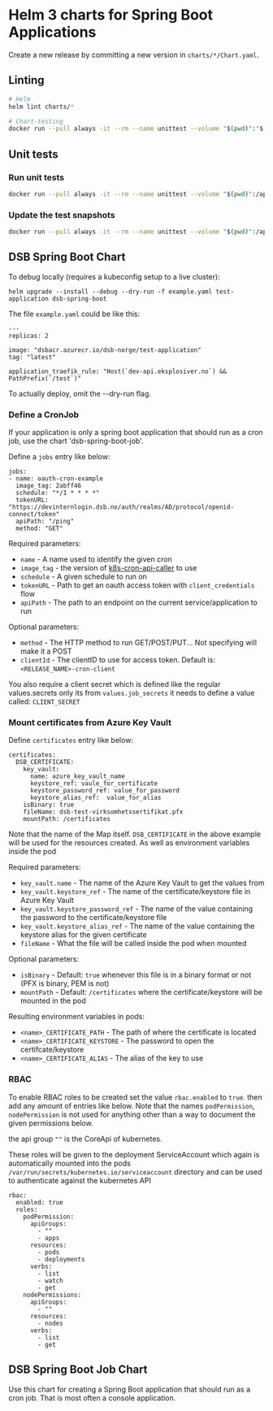 # Helm 3 charts for Spring Boot Applications

Create a new release by committing a new version in `charts/*/Chart.yaml`.

## Linting
```bash
# Helm
helm lint charts/*

# Chart-testing
docker run --pull always -it --rm --name unittest --volume "$(pwd)":"$(pwd)" --workdir "$(pwd)" quay.io/helmpack/chart-testing ct lint --all --validate-maintainers=false
```

## Unit tests

### Run unit tests
```bash
docker run --pull always -it --rm --name unittest --volume "$(pwd)":/apps quintush/helm-unittest --helm3 charts/*
```

### Update the test snapshots
```bash
docker run --pull always -it --rm --name unittest --volume "$(pwd)":/apps quintush/helm-unittest --helm3 --update-snapshot charts/*
```

## DSB Spring Boot Chart

To debug locally (requires a kubeconfig setup to a live cluster):

    helm upgrade --install --debug --dry-run -f example.yaml test-application dsb-spring-boot

The file `example.yaml` could be like this:

    ---
    replicas: 2

    image: "dsbacr.azurecr.io/dsb-norge/test-application"
    tag: "latest"

    application_traefik_rule: "Host(`dev-api.eksplosiver.no`) && PathPrefix(`/test`)"

To actually deploy, omit the --dry-run flag.

### Define a CronJob

If your application is only a spring boot application that should run as a cron job, use the chart 'dsb-spring-boot-job'.

Define a `jobs` entry like below:

    jobs:
    - name: oauth-cron-example
      image_tag: 2abff46
      schedule: "*/1 * * * *"
      tokenURL: "https://devinternlogin.dsb.no/auth/realms/AD/protocol/openid-connect/token"
      apiPath: "/ping"
      method: "GET"

Required parameters:
* `name` - A name used to identify the given cron
* `image_tag` - the version of [k8s-cron-api-caller](https://github.com/dsb-norge/k8s-cron-api-caller) to use
* `schedule` - A given schedule to run on
* `tokenURL` - Path to get an oauth access token with `client_credentials` flow
* `apiPath` - The path to an endpoint on the current service/application to run

Optional parameters:
* `method` - The HTTP method to run GET/POST/PUT... Not specifying will make it a POST
* `clientId` - The clientID to use for access token. Default is: `<RELEASE_NAME>-cron-client`


You also require a client secret which is defined like the regular values.secrets only its from `values.job_secrets`
it needs to define a value called: `CLIENT_SECRET`

### Mount certificates from Azure Key Vault

Define `certificates` entry like below:

    certificates:
      DSB_CERTIFICATE:
        key_vault:
          name: azure_key_vault_name
          keystore_ref: vaule_for_certificate
          keystore_password_ref: value_for_password
          keystore_alias_ref:  value_for_alias
        isBinary: true
        fileName: dsb-test-virksomhetssertifikat.pfx
        mountPath: /certificates

Note that the name of the Map itself. `DSB_CERTIFICATE` in the above example will be used for the resources
created. As well as environment variables inside the pod

Required parameters:
* `key_vault.name` - The name of the Azure Key Vault to get the values from
* `key_vault.keystore_ref` - The name of the certificate/keystore file in Azure Key Vault
* `key_vault.keystore_password_ref` - The name of the value containing the password to the certificate/keystore file
* `key_vault.keystore_alias_ref` - The name of the value containing the keystore alias for the given certificate
* `fileName` - What the file will be called inside the pod when mounted

Optional parameters:
* `isBinary` - Default: `true` whenever this file is in a binary format or not (PFX is binary, PEM is not)
* `mountPath` - Default: `/certificates` where the certificate/keystore will be mounted in the pod

Resulting environment variables in pods:
* `<name>_CERTIFICATE_PATH` - The path of where the certificate is located
* `<name>_CERTIFICATE_KEYSTORE` - The password to open the certifcate/keystore
* `<name>_CERTIFICATE_ALIAS` - The alias of the key to use


### RBAC

To enable RBAC roles to be created set the value `rbac.enabled` to `true`.
then add any amount of entries like below. Note that the names `podPermission`, `nodePermission` is not
used for anything other than a way to document the given permissions below.

the api group `""` is the CoreApi of kubernetes.

These roles will be given to the deployment ServiceAccount which again is automatically mounted into the pods `/var/run/secrets/kubernetes.io/serviceaccount`
directory and can be used to authenticate against the kubernetes API

```
rbac:
  enabled: true
  roles:
    podPermission:
      apiGroups:
        - ""
        - apps
      resources:
        - pods
        - deployments
      verbs:
        - list
        - watch
        - get
    nodePermissions:
      apiGroups:
        - ""
      resources:
        - nodes
      verbs:
        - list
        - get
```

## DSB Spring Boot Job Chart

Use this chart for creating a Spring Boot application that should run as a cron job. That is most often a console application.
